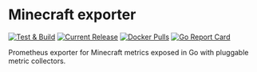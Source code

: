 # Minecraft exporter

[![Test & Build](https://github.com/rebelmediausa/minecraft_exporter/actions/workflows/test.yml/badge.svg?branch=master)](https://github.com/rebelmediausa/minecraft_exporter/actions/workflows/test.yml)
[![Current Release](https://img.shields.io/github/v/release/rebelmediausa/minecraft_exporter)](https://github.com/rebelmediausa/minecraft_exporter/releases/latest)
[![Docker Pulls](https://img.shields.io/docker/pulls/rebelmediausa/minecraft-exporter)](https://hub.docker.com/r/rebelmediausa/minecraft-exporter)
[![Go Report Card](https://goreportcard.com/badge/github.com/rebelmediausa/minecraft_exporter)](https://goreportcard.com/report/github.com/rebelmediausa/minecraft_exporter)

Prometheus exporter for Minecraft metrics exposed
in Go with pluggable metric collectors.
